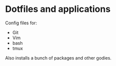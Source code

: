 # Dotfiles and applications

Config files for:
* Git
* Vim
* bash
* tmux

Also installs a bunch of packages and other godies.
